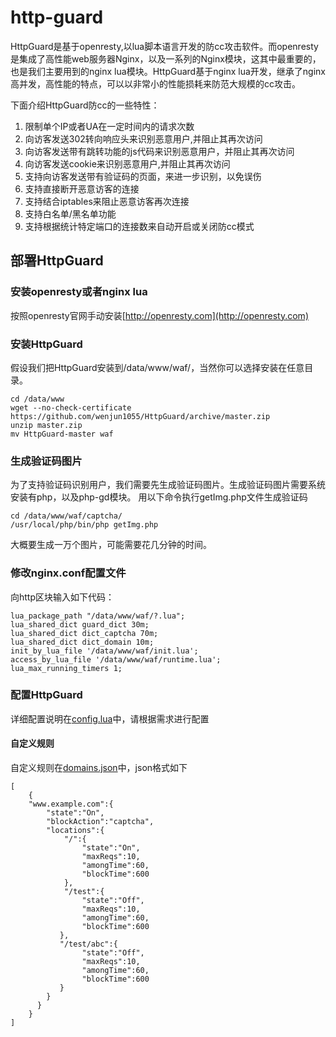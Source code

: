 # http-guard

HttpGuard是基于openresty,以lua脚本语言开发的防cc攻击软件。而openresty是集成了高性能web服务器Nginx，以及一系列的Nginx模块，这其中最重要的，也是我们主要用到的nginx lua模块。HttpGuard基于nginx lua开发，继承了nginx高并发，高性能的特点，可以以非常小的性能损耗来防范大规模的cc攻击。

下面介绍HttpGuard防cc的一些特性：

1. 限制单个IP或者UA在一定时间内的请求次数
2. 向访客发送302转向响应头来识别恶意用户,并阻止其再次访问
3. 向访客发送带有跳转功能的js代码来识别恶意用户，并阻止其再次访问
4. 向访客发送cookie来识别恶意用户,并阻止其再次访问
5. 支持向访客发送带有验证码的页面，来进一步识别，以免误伤
6. 支持直接断开恶意访客的连接
7. 支持结合iptables来阻止恶意访客再次连接
8. 支持白名单/黑名单功能
9. 支持根据统计特定端口的连接数来自动开启或关闭防cc模式

## 部署HttpGuard
### 安装openresty或者nginx lua

按照openresty官网手动安装[http://openresty.com](http://openresty.com)

### 安装HttpGuard

假设我们把HttpGuard安装到/data/www/waf/，当然你可以选择安装在任意目录。

```
cd /data/www
wget --no-check-certificate https://github.com/wenjun1055/HttpGuard/archive/master.zip
unzip master.zip
mv HttpGuard-master waf
```

### 生成验证码图片

为了支持验证码识别用户，我们需要先生成验证码图片。生成验证码图片需要系统安装有php，以及php-gd模块。
用以下命令执行getImg.php文件生成验证码

```
cd /data/www/waf/captcha/
/usr/local/php/bin/php getImg.php
```

大概要生成一万个图片，可能需要花几分钟的时间。

### 修改nginx.conf配置文件

向http区块输入如下代码：

```
lua_package_path "/data/www/waf/?.lua";
lua_shared_dict guard_dict 30m;
lua_shared_dict dict_captcha 70m;
lua_shared_dict dict_domain 10m;
init_by_lua_file '/data/www/waf/init.lua';
access_by_lua_file '/data/www/waf/runtime.lua';
lua_max_running_timers 1;
```

### 配置HttpGuard

详细配置说明在[config.lua](config.lua)中，请根据需求进行配置


#### 自定义规则

自定义规则在[domains.json](domains.json)中，json格式如下

```
[
    {
    "www.example.com":{
        "state":"On",
        "blockAction":"captcha",
        "locations":{
            "/":{
                "state":"On",
                "maxReqs":10,
                "amongTime":60,
                "blockTime":600
            },
            "/test":{
                "state":"Off",
                "maxReqs":10,
                "amongTime":60,
                "blockTime":600
           },
           "/test/abc":{
                "state":"Off",
                "maxReqs":10,
                "amongTime":60,
                "blockTime":600
           }
        }
      }
    }
]
```
